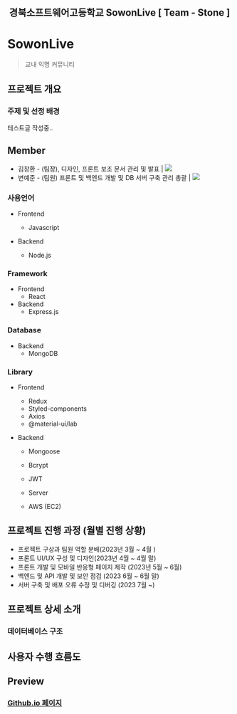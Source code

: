 <h2 align="middle">경북소프트웨어고등학교 SowonLive [ Team - Stone ]</h2>

# SowonLive
> 교내 익명 커뮤니티

## 프로젝트 개요
### 주제 및 선정 배경
테스트글 작성중..
## Member
* 김창환 -
(팀장), 디자인, 프론트 보조 문서 관리 및 발표 | <a href="https://github.com/Takoyaa" target="_blank"><img src="https://img.shields.io/badge/GitHub-181717?style=flat-square&logo=GitHub&logoColor=white"/></a>
* 변예준 - 
(팀원) 프론트 및 백엔드 개발 및 DB 서버 구축 관리 총괄 | <a href="https://github.com/yejun178" target="_blank"><img src="https://img.shields.io/badge/GitHub-181717?style=flat-square&logo=GitHub&logoColor=white"/></a>


### 사용언어
- Frontend
  - Javascript
  
- Backend
  - Node.js
  
### Framework
- Frontend
  - React
- Backend
  - Express.js
  
### Database
- Backend
  - MongoDB
  
### Library
- Frontend
  - Redux
  - Styled-components
  - Axios
  - @material-ui/lab

- Backend
  - Mongoose
  - Bcrypt
  - JWT

  - Server
  - AWS (EC2)


## 프로젝트 진행 과정 (월별 진행 상황)
 + 프로젝트 구상과 팀원 역할 분배(2023년 3월  ~ 4월 )
 + 프론트 UI/UX 구성 및 디자인(2023년 4월 ~ 4월 말)
 + 프론트 개발 및 모바일 반응형 페이지 제작 (2023년 5월 ~ 6월)
 + 백엔드 및 API 개발 및 보안 점검 (2023 6월 ~ 6월 말)
 + 서버 구축 및 배포 오류 수정 및 디버깅 (2023 7월 ~)
## 프로젝트 상세 소개

### 데이터베이스 구조


## 사용자 수행 흐름도


## Preview

### [Github.io 페이지](https://github.com/GBSW-Stone)
